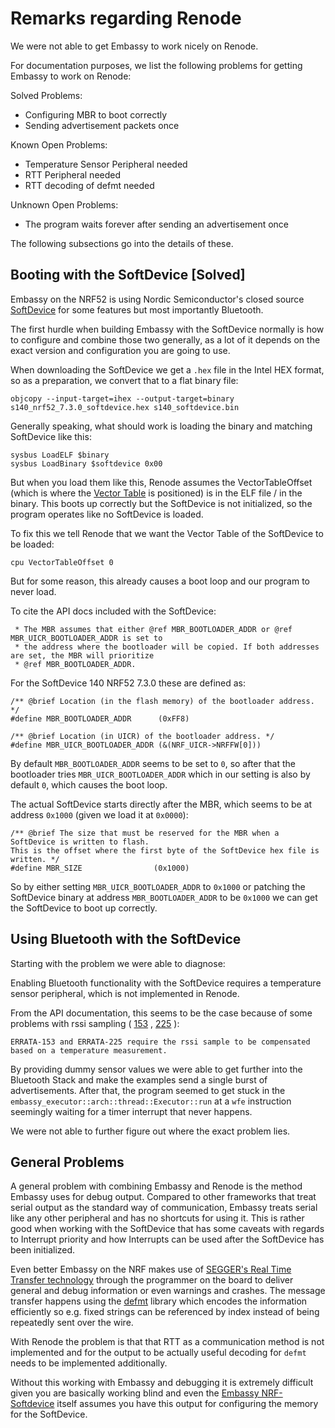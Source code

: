 # Remarks regarding Renode

We were not able to get Embassy to work nicely on Renode.

For documentation purposes, we list the following problems for getting Embassy to work on Renode: 

Solved Problems:

- Configuring MBR to boot correctly
- Sending advertisement packets once

Known Open Problems:

- Temperature Sensor Peripheral needed
- RTT Peripheral needed
- RTT decoding of defmt needed

Unknown Open Problems:

- The program waits forever after sending an advertisement once


The following subsections go into the details of these.

## Booting with the SoftDevice [Solved]

Embassy on the NRF52 is using Nordic Semiconductor's closed source [SoftDevice](https://infocenter.nordicsemi.com/topic/struct_nrf52/struct/nrf52_softdevices.html) for some features but most importantly Bluetooth.

The first hurdle when building Embassy with the SoftDevice normally is how to configure and combine those two generally, as a lot of it depends on the exact version and configuration you are going to use.

When downloading the SoftDevice we get a `.hex` file in the Intel HEX format, so as a preparation, we convert that to a flat binary file:

```
objcopy --input-target=ihex --output-target=binary s140_nrf52_7.3.0_softdevice.hex s140_softdevice.bin
```

Generally speaking, what should work is loading the binary and matching SoftDevice like this:

```
sysbus LoadELF $binary
sysbus LoadBinary $softdevice 0x00
```

But when you load them like this, Renode assumes the VectorTableOffset (which is where the [Vector Table](https://developer.arm.com/documentation/dui0662/b/The-Cortex-M0--Processor/Exception-model/Vector-table) is positioned) is in the ELF file / in the binary.
This boots up correctly but the SoftDevice is not initialized, so the program operates like no SoftDevice is loaded.

To fix this we tell Renode that we want the Vector Table of the SoftDevice to be loaded:
```
cpu VectorTableOffset 0
```

But for some reason, this already causes a boot loop and our program to never load.

To cite the API docs included with the SoftDevice:
```
 * The MBR assumes that either @ref MBR_BOOTLOADER_ADDR or @ref MBR_UICR_BOOTLOADER_ADDR is set to
 * the address where the bootloader will be copied. If both addresses are set, the MBR will prioritize
 * @ref MBR_BOOTLOADER_ADDR.
```

For the SoftDevice 140 NRF52 7.3.0 these are defined as:

```
/** @brief Location (in the flash memory) of the bootloader address. */
#define MBR_BOOTLOADER_ADDR      (0xFF8)

/** @brief Location (in UICR) of the bootloader address. */
#define MBR_UICR_BOOTLOADER_ADDR (&(NRF_UICR->NRFFW[0]))
```

By default `MBR_BOOTLOADER_ADDR` seems to be set to `0`, so after that the bootloader tries `MBR_UICR_BOOTLOADER_ADDR` which in our setting is also by default `0`, which causes the boot loop.

The actual SoftDevice starts directly after the MBR, which seems to be at address `0x1000` (given we load it at `0x0000`):
```
/** @brief The size that must be reserved for the MBR when a SoftDevice is written to flash.
This is the offset where the first byte of the SoftDevice hex file is written. */
#define MBR_SIZE                (0x1000)
```

So by either setting `MBR_UICR_BOOTLOADER_ADDR` to `0x1000` or patching the SoftDevice binary at address `MBR_BOOTLOADER_ADDR` to be `0x1000` we can get the SoftDevice to boot up correctly.

## Using Bluetooth with the SoftDevice

Starting with the problem we were able to diagnose:

Enabling Bluetooth functionality with the SoftDevice requires a temperature sensor peripheral, which is not implemented in Renode.

From the API documentation, this seems to be the case because of some problems with rssi sampling ( [153](https://infocenter.nordicsemi.com/index.jsp?topic=%2Ferrata_nRF52840_EngC%2FERR%2FnRF52840%2FEngineeringC%2Flatest%2Fanomaly_840_153.html) , [225](https://infocenter.nordicsemi.com/index.jsp?topic=%2Ferrata_nRF52833_Rev2%2FERR%2FnRF52833%2FRev2%2Flatest%2Fanomaly_833_225.html) ):

```
ERRATA-153 and ERRATA-225 require the rssi sample to be compensated based on a temperature measurement.
```

By providing dummy sensor values we were able to get further into the Bluetooth Stack and make the examples send a single burst of advertisements.
After that, the program seemed to get stuck in the `embassy_executor::arch::thread::Executor::run` at a `wfe` instruction seemingly waiting for a timer interrupt that never happens.

We were not able to further figure out where the exact problem lies.

## General Problems

A general problem with combining Embassy and Renode is the method Embassy uses for debug output.
Compared to other frameworks that treat serial output as the standard way of communication, Embassy treats serial like any other peripheral and has no shortcuts for using it.
This is rather good when working with the SoftDevice that has some caveats with regards to Interrupt priority and how Interrupts can be used after the SoftDevice has been initialized.

Even better Embassy on the NRF makes use of [SEGGER's Real Time Transfer technology](https://wiki.segger.com/RTT) through the programmer on the board to deliver general and debug information or even warnings and crashes.
The message transfer happens using the [defmt](https://github.com/knurling-rs/defmt) library which encodes the information efficiently so e.g. fixed strings can be referenced by index instead of being repeatedly sent over the wire.

With Renode the problem is that that RTT as a communication method is not implemented and for the output to be actually useful decoding for `defmt` needs to be implemented additionally.

Without this working with Embassy and debugging it is extremely difficult given you are basically working blind and even the [Embassy NRF-Softdevice](https://github.com/embassy-rs/nrf-softdevice/tree/master) itself assumes you have this output for configuring the memory for the SoftDevice.

